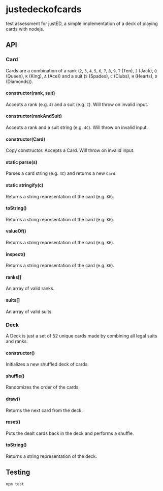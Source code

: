 # justedeckofcards
 test assessment for justED, a simple implementation of a deck of playing cards with nodejs.

## API

### Card

Cards are a combination of a rank (`2`, `3`, `4`, `5`, `6`, `7`, `8`, `9`,
`T` (Ten), `J` (Jack), `Q` (Queen), `K` (King), `A` (Ace)) and a suit
(`S` (Spades), `C` (Clubs), `H` (Hearts), `D` (Diamonds)).

#### constructor(rank, suit)

Accepts a rank (e.g. `4`) and a suit (e.g. `C`). Will throw on invalid input.

#### constructor(rankAndSuit)

Accepts a rank and a suit string (e.g. `4C`). Will throw on invalid input.

#### constructor(Card)

Copy constructor. Accepts a Card. Will throw on invalid input.

#### static parse(s)

Parses a card string (e.g. `4C`) and returns a new `Card`.

#### static stringify(c)

Returns a string representation of the card (e.g. `KH`).

#### toString()

Returns a string representation of the card (e.g. `KH`).

#### valueOf()

Returns a string representation of the card (e.g. `KH`).

#### inspect()

Returns a string representation of the card (e.g. `KH`).

#### ranks[]

An array of valid ranks.

#### suits[]

An array of valid suits.

### Deck

A Deck is just a set of 52 unique cards made by combining all legal suits and
ranks.

#### constructor()

Initializes a new shuffled deck of cards.

#### shuffle()

Randomizes the order of the cards.

#### draw()

Returns the next card from the deck.

#### reset()

Puts the dealt cards back in the deck and performs a shuffle.

#### toString()

Returns a string representation of the deck.

## Testing

    npm test
    
